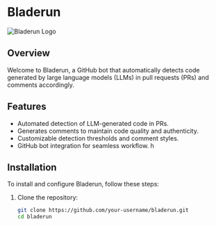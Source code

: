 # Bladerun

![Bladerun Logo](https://example.com/bladerun-logo.png)

## Overview

Welcome to Bladerun, a GitHub bot that automatically detects code generated by large language models (LLMs) in pull requests (PRs) and comments accordingly.

## Features

- Automated detection of LLM-generated code in PRs.
- Generates comments to maintain code quality and authenticity.
- Customizable detection thresholds and comment styles.
- GitHub bot integration for seamless workflow.
   h
## Installation

To install and configure Bladerun, follow these steps:

1. Clone the repository:

   ```bash
   git clone https://github.com/your-username/bladerun.git
   cd bladerun
